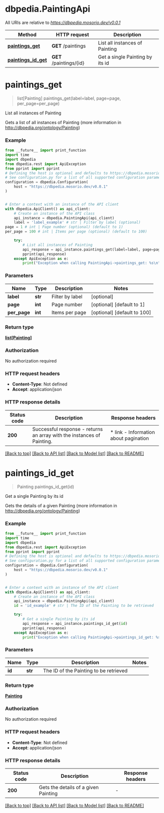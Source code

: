 # dbpedia.PaintingApi

All URIs are relative to *https://dbpedia.mosorio.dev/v0.0.1*

Method | HTTP request | Description
------------- | ------------- | -------------
[**paintings_get**](PaintingApi.md#paintings_get) | **GET** /paintings | List all instances of Painting
[**paintings_id_get**](PaintingApi.md#paintings_id_get) | **GET** /paintings/{id} | Get a single Painting by its id


# **paintings_get**
> list[Painting] paintings_get(label=label, page=page, per_page=per_page)

List all instances of Painting

Gets a list of all instances of Painting (more information in http://dbpedia.org/ontology/Painting)

### Example

```python
from __future__ import print_function
import time
import dbpedia
from dbpedia.rest import ApiException
from pprint import pprint
# Defining the host is optional and defaults to https://dbpedia.mosorio.dev/v0.0.1
# See configuration.py for a list of all supported configuration parameters.
configuration = dbpedia.Configuration(
    host = "https://dbpedia.mosorio.dev/v0.0.1"
)


# Enter a context with an instance of the API client
with dbpedia.ApiClient() as api_client:
    # Create an instance of the API class
    api_instance = dbpedia.PaintingApi(api_client)
    label = 'label_example' # str | Filter by label (optional)
page = 1 # int | Page number (optional) (default to 1)
per_page = 100 # int | Items per page (optional) (default to 100)

    try:
        # List all instances of Painting
        api_response = api_instance.paintings_get(label=label, page=page, per_page=per_page)
        pprint(api_response)
    except ApiException as e:
        print("Exception when calling PaintingApi->paintings_get: %s\n" % e)
```

### Parameters

Name | Type | Description  | Notes
------------- | ------------- | ------------- | -------------
 **label** | **str**| Filter by label | [optional] 
 **page** | **int**| Page number | [optional] [default to 1]
 **per_page** | **int**| Items per page | [optional] [default to 100]

### Return type

[**list[Painting]**](Painting.md)

### Authorization

No authorization required

### HTTP request headers

 - **Content-Type**: Not defined
 - **Accept**: application/json

### HTTP response details
| Status code | Description | Response headers |
|-------------|-------------|------------------|
**200** | Successful response - returns an array with the instances of Painting. |  * link - Information about pagination <br>  |

[[Back to top]](#) [[Back to API list]](../README.md#documentation-for-api-endpoints) [[Back to Model list]](../README.md#documentation-for-models) [[Back to README]](../README.md)

# **paintings_id_get**
> Painting paintings_id_get(id)

Get a single Painting by its id

Gets the details of a given Painting (more information in http://dbpedia.org/ontology/Painting)

### Example

```python
from __future__ import print_function
import time
import dbpedia
from dbpedia.rest import ApiException
from pprint import pprint
# Defining the host is optional and defaults to https://dbpedia.mosorio.dev/v0.0.1
# See configuration.py for a list of all supported configuration parameters.
configuration = dbpedia.Configuration(
    host = "https://dbpedia.mosorio.dev/v0.0.1"
)


# Enter a context with an instance of the API client
with dbpedia.ApiClient() as api_client:
    # Create an instance of the API class
    api_instance = dbpedia.PaintingApi(api_client)
    id = 'id_example' # str | The ID of the Painting to be retrieved

    try:
        # Get a single Painting by its id
        api_response = api_instance.paintings_id_get(id)
        pprint(api_response)
    except ApiException as e:
        print("Exception when calling PaintingApi->paintings_id_get: %s\n" % e)
```

### Parameters

Name | Type | Description  | Notes
------------- | ------------- | ------------- | -------------
 **id** | **str**| The ID of the Painting to be retrieved | 

### Return type

[**Painting**](Painting.md)

### Authorization

No authorization required

### HTTP request headers

 - **Content-Type**: Not defined
 - **Accept**: application/json

### HTTP response details
| Status code | Description | Response headers |
|-------------|-------------|------------------|
**200** | Gets the details of a given Painting |  -  |

[[Back to top]](#) [[Back to API list]](../README.md#documentation-for-api-endpoints) [[Back to Model list]](../README.md#documentation-for-models) [[Back to README]](../README.md)

